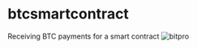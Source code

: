 # btcsmartcontract
Receiving BTC payments for a smart contract
![bitpro](https://user-images.githubusercontent.com/38157296/38454660-e7b35996-3a73-11e8-8684-c5b6d89f3766.jpg)
